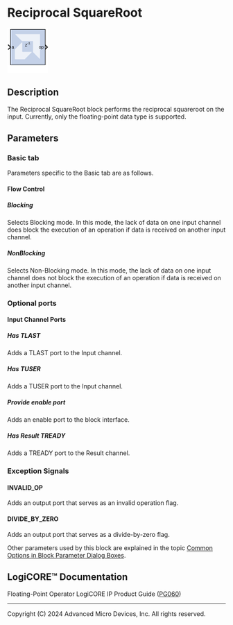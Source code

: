 # Reciprocal SquareRoot

![](./Images/block.png)

## Description

The Reciprocal SquareRoot block performs the reciprocal
squareroot on the input. Currently, only the floating-point data type is
supported.

## Parameters

### Basic tab  
Parameters specific to the Basic tab are as follows.
#### Flow Control  
##### Blocking  
Selects Blocking mode. In this mode, the lack of data on one input
channel does block the execution of an operation if data is received on
another input channel.

##### NonBlocking  
Selects Non-Blocking mode. In this mode, the lack of data on one input
channel does not block the execution of an operation if data is received
on another input channel.

### Optional ports  
#### Input Channel Ports  
##### Has TLAST  
Adds a TLAST port to the Input channel.

##### Has TUSER  
Adds a TUSER port to the Input channel.

##### Provide enable port  
Adds an enable port to the block interface.

##### Has Result TREADY  
Adds a TREADY port to the Result channel.

### Exception Signals  
#### INVALID_OP  
Adds an output port that serves as an invalid operation flag.

#### DIVIDE_BY_ZERO  
Adds an output port that serves as a divide-by-zero flag.

Other parameters used by this block are explained in the topic [Common
Options in Block Parameter Dialog
Boxes](../../GEN/common-options/README.md).

## LogiCORE™ Documentation

Floating-Point Operator LogiCORE IP Product Guide
([PG060](https://docs.xilinx.com/access/sources/ud/document?isLatest=true&url=pg060-floating-point&ft:locale=en-US))

--------------
Copyright (C) 2024 Advanced Micro Devices, Inc.
All rights reserved.

